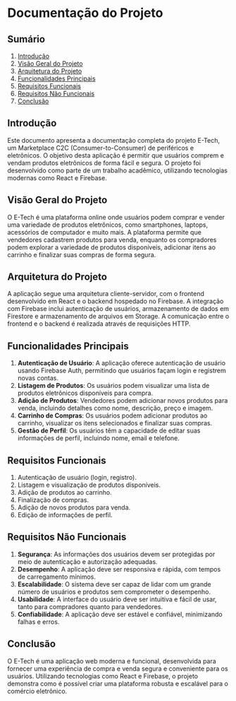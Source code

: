 # Documentação do Projeto

## Sumário
1. [Introdução](#introdução)
2. [Visão Geral do Projeto](#visão-geral-do-projeto)
3. [Arquitetura do Projeto](#arquitetura-do-projeto)
4. [Funcionalidades Principais](#funcionalidades-principais)
5. [Requisitos Funcionais](#requisitos-funcionais)
6. [Requisitos Não Funcionais](#requisitos-não-funcionais)
7. [Conclusão](#conclusão)

## Introdução

Este documento apresenta a documentação completa do projeto E-Tech, um Marketplace C2C (Consumer-to-Consumer) de periféricos e eletrônicos. O objetivo desta aplicação é permitir que usuários comprem e vendam produtos eletrônicos de forma fácil e segura. O projeto foi desenvolvido como parte de um trabalho acadêmico, utilizando tecnologias modernas como React e Firebase.

## Visão Geral do Projeto

O E-Tech é uma plataforma online onde usuários podem comprar e vender uma variedade de produtos eletrônicos, como smartphones, laptops, acessórios de computador e muito mais. A plataforma permite que vendedores cadastrem produtos para venda, enquanto os compradores podem explorar a variedade de produtos disponíveis, adicionar itens ao carrinho e finalizar suas compras de forma segura.

## Arquitetura do Projeto

A aplicação segue uma arquitetura cliente-servidor, com o frontend desenvolvido em React e o backend hospedado no Firebase. A integração com Firebase inclui autenticação de usuários, armazenamento de dados em Firestore e armazenamento de arquivos em Storage. A comunicação entre o frontend e o backend é realizada através de requisições HTTP.

## Funcionalidades Principais

1. **Autenticação de Usuário**: A aplicação oferece autenticação de usuário usando Firebase Auth, permitindo que usuários façam login e registrem novas contas.
2. **Listagem de Produtos**: Os usuários podem visualizar uma lista de produtos eletrônicos disponíveis para compra.
3. **Adição de Produtos**: Vendedores podem adicionar novos produtos para venda, incluindo detalhes como nome, descrição, preço e imagem.
4. **Carrinho de Compras**: Os usuários podem adicionar produtos ao carrinho, visualizar os itens selecionados e finalizar suas compras.
5. **Gestão de Perfil**: Os usuários têm a capacidade de editar suas informações de perfil, incluindo nome, email e telefone.

## Requisitos Funcionais

1. Autenticação de usuário (login, registro).
2. Listagem e visualização de produtos disponíveis.
3. Adição de produtos ao carrinho.
4. Finalização de compras.
5. Adição de novos produtos para venda.
6. Edição de informações de perfil.

## Requisitos Não Funcionais

1. **Segurança**: As informações dos usuários devem ser protegidas por meio de autenticação e autorização adequadas.
2. **Desempenho**: A aplicação deve ser responsiva e rápida, com tempos de carregamento mínimos.
3. **Escalabilidade**: O sistema deve ser capaz de lidar com um grande número de usuários e produtos sem comprometer o desempenho.
4. **Usabilidade**: A interface do usuário deve ser intuitiva e fácil de usar, tanto para compradores quanto para vendedores.
5. **Confiabilidade**: A aplicação deve ser estável e confiável, minimizando falhas e erros.

## Conclusão

O E-Tech é uma aplicação web moderna e funcional, desenvolvida para fornecer uma experiência de compra e venda segura e conveniente para os usuários. Utilizando tecnologias como React e Firebase, o projeto demonstra como é possível criar uma plataforma robusta e escalável para o comércio eletrônico.
